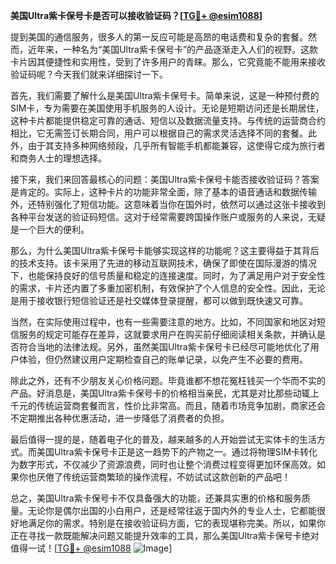 **美国Ultra紫卡保号卡是否可以接收验证码？[[TG💪+ @esim1088](https://t.me/s/esim1088)]**

提到美国的通信服务，很多人的第一反应可能是高昂的电话费和复杂的套餐。然而，近年来，一种名为“美国Ultra紫卡保号卡”的产品逐渐走入人们的视野。这款卡片因其便捷性和实用性，受到了许多用户的青睐。那么，它究竟能不能用来接收验证码呢？今天我们就来详细探讨一下。

首先，我们需要了解什么是美国Ultra紫卡保号卡。简单来说，这是一种预付费的SIM卡，专为需要在美国使用手机服务的人设计。无论是短期访问还是长期居住，这种卡片都能提供稳定可靠的通话、短信以及数据流量支持。与传统的运营商合约相比，它无需签订长期合同，用户可以根据自己的需求灵活选择不同的套餐。此外，由于其支持多种网络频段，几乎所有智能手机都能兼容，这使得它成为旅行者和商务人士的理想选择。

接下来，我们来回答最核心的问题：美国Ultra紫卡保号卡能否接收验证码？答案是肯定的。实际上，这种卡片的功能非常全面，除了基本的语音通话和数据传输外，还特别强化了短信功能。这意味着当你在国外时，依然可以通过这张卡接收到各种平台发送的验证码短信。这对于经常需要跨国操作账户或服务的人来说，无疑是一个巨大的便利。

那么，为什么美国Ultra紫卡保号卡能够实现这样的功能呢？这主要得益于其背后的技术支持。该卡采用了先进的移动互联网技术，确保了即使在国际漫游的情况下，也能保持良好的信号质量和稳定的连接速度。同时，为了满足用户对于安全性的需求，卡片还内置了多重加密机制，有效保护了个人信息的安全性。因此，无论是用于接收银行短信验证还是社交媒体登录提醒，都可以做到既快速又可靠。

当然，在实际使用过程中，也有一些需要注意的地方。比如，不同国家和地区对短信服务的规定可能存在差异，这就要求用户在购买前仔细阅读相关条款，并确认是否符合当地的法律法规。另外，虽然美国Ultra紫卡保号卡已经尽可能地优化了用户体验，但仍然建议用户定期检查自己的账单记录，以免产生不必要的费用。

除此之外，还有不少朋友关心价格问题。毕竟谁都不想花冤枉钱买一个华而不实的产品。好消息是，美国Ultra紫卡保号卡的价格相当亲民，尤其是对比那些动辄上千元的传统运营商套餐而言，性价比非常高。而且，随着市场竞争加剧，商家还会不定期推出各种优惠活动，进一步降低了消费者的负担。

最后值得一提的是，随着电子化的普及，越来越多的人开始尝试无实体卡的生活方式。而美国Ultra紫卡保号卡正是这一趋势下的产物之一。通过将物理SIM卡转化为数字形式，不仅减少了资源浪费，同时也让整个消费过程变得更加环保高效。如果你也厌倦了传统运营商繁琐的操作流程，不妨试试这款创新的产品吧！

总之，美国Ultra紫卡保号卡不仅具备强大的功能，还兼具实惠的价格和服务质量。无论你是偶尔出国的小白用户，还是经常往返于国内外的专业人士，它都能很好地满足你的需求。特别是在接收验证码方面，它的表现堪称完美。所以，如果你正在寻找一款既能解决问题又能提升效率的工具，那么美国Ultra紫卡保号卡绝对值得一试！[[TG💪+ @esim1088](https://t.me/s/esim1088) ![Image](https://i.postimg.cc/4NQfJmqS/Snipaste-2025-05-13-00-14-12.png)]